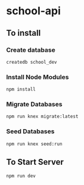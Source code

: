 # school-api

## To install

### Create database
```
createdb school_dev
```

### Install Node Modules
```
npm install
```

### Migrate Databases
```
npm run knex migrate:latest
```

### Seed Databases
```
npm run knex seed:run
```

## To Start Server
```
npm run dev
```
